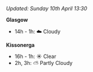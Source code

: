 *Updated: Sunday 10th April 13:30*

**Glasgow**

* 14h - 1h: :cloud: Cloudy

**Kissonerga**

* 16h - 1h: :sunny: Clear
* 2h, 3h: :partly_sunny: Partly Cloudy
